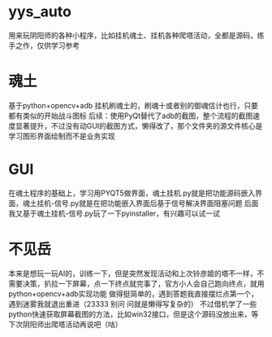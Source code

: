 # yys_auto
用来玩阴阳师的各种小程序，比如挂机魂土、挂机各种爬塔活动，全都是源码，练手之作，仅供学习参考
# 魂土
基于python+opencv+adb 挂机刷魂土的，刷魂十或者别的御魂估计也行，只要都有类似的开始战斗图标
后续：使用PyQt替代了adb的截图，整个流程的截图速度显著提升，不过没有动GUI的截图方式，懒得改了，那个文件夹的源文件核心是学习图形界面绘制而不是业务实现
# GUI
在魂土程序的基础上，学习用PYQT5做界面，魂土挂机.py就是把功能源码嵌入界面，魂土挂机-信号.py就是在把功能嵌入界面后基于信号解决界面阻塞问题
后面我又基于魂土挂机-信号.py玩了一下pyinstaller，有兴趣可以试一试
# 不见岳
本来是想玩一玩AI的，训练一下，但是突然发现活动和上次铃彦姬的塔不一样，不需要决策，扒拉一下屏幕，点一下终点就完事了，官方小人会自己跑向终点，就用python+opencv+adb实现功能
做得挺简单的，遇到答题我直接摆烂点第一个，遇到迷雾我就退出重进（23333 别问 问就是懒得写复杂的）
不过借机学了一些python快速获取屏幕截图的方法，比如win32接口，但是这个源码没放出来，等下次阴阳师出爬塔活动再说吧（咕）
